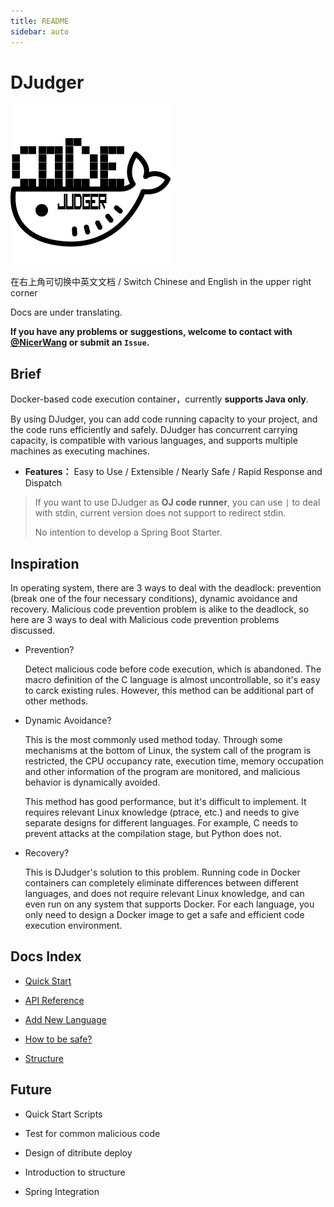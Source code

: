 ```yaml
---
title: README
sidebar: auto
---
```


# DJudger

<img src="./icon-512.png" style="zoom:50%;" />

在右上角可切换中英文文档 / Switch Chinese and English in the upper right corner

Docs are under translating.

**If you have any problems or suggestions, welcome to contact with [@NicerWang](https://github.com/NicerWang) or submit an `Issue`.**

## Brief

Docker-based code execution container，currently **supports Java only**.

By using DJudger, you can add code running capacity to your project, and the code runs efficiently and safely. DJudger has concurrent carrying capacity, is compatible with various languages, and supports multiple machines as executing machines.

* **Features：** Easy to Use / Extensible / Nearly Safe / Rapid Response and Dispatch

> If you want to use DJudger as **OJ code runner**, you can use `|` to deal with stdin, current version does not support to redirect stdin.
>
> No intention to develop a Spring Boot Starter.

## Inspiration

In operating system, there are 3 ways to deal with the deadlock: prevention (break one of the four necessary conditions), dynamic avoidance and recovery. Malicious code prevention problem is alike to the deadlock, so here are 3 ways to deal with Malicious code prevention problems discussed.

* Prevention?

  Detect malicious code before code execution, which is abandoned. The macro definition of the C language is almost uncontrollable, so it's easy to carck existing rules. However, this method can be additional part of other methods.

* Dynamic Avoidance?

  This is the most commonly used method today. Through some mechanisms at the bottom of Linux, the system call of the program is restricted, the CPU occupancy rate, execution time, memory occupation and other information of the program are monitored, and malicious behavior is dynamically avoided.

  This method has good performance, but it's difficult to implement. It requires relevant Linux knowledge (ptrace, etc.) and needs to give separate designs for different languages. For example, C needs to prevent attacks at the compilation stage, but Python does not.

* Recovery?

  This is DJudger's solution to this problem. Running code in Docker containers can completely eliminate differences between different languages, and does not require relevant Linux knowledge, and can even run on any system that supports Docker. For each language, you only need to design a Docker image to get a safe and efficient code execution environment.

## Docs Index

* [Quick Start](quick-start.md)

* [API Reference](api-reference.md)

* [Add New Language](add-new-language.md)

* [How to be safe?](how-to-be-safe.md)

* [Structure](project-structure.md)

## Future

* Quick Start Scripts

* Test for common malicious code

* Design of ditribute deploy

* Introduction to structure

* Spring Integration
